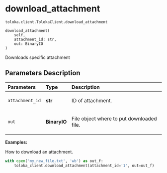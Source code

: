# download_attachment
`toloka.client.TolokaClient.download_attachment`

```
download_attachment(
    self,
    attachment_id: str,
    out: BinaryIO
)
```

Downloads specific attachment

## Parameters Description

| Parameters | Type | Description |
| :----------| :----| :-----------|
`attachment_id`|**str**|<p>ID of attachment.</p>
`out`|**BinaryIO**|<p>File object where to put downloaded file.</p>

**Examples:**

How to download an attachment.

```python
with open('my_new_file.txt', 'wb') as out_f:
    toloka_client.download_attachment(attachment_id='1', out=out_f)
```
